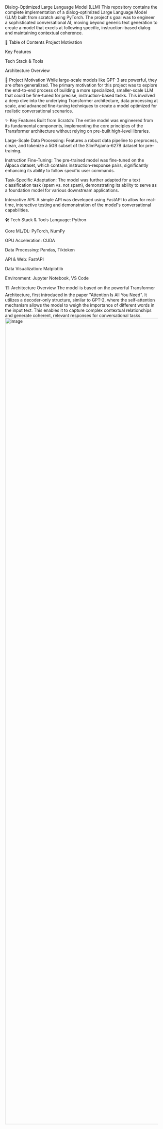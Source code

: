 Dialog-Optimized Large Language Model (LLM)
This repository contains the complete implementation of a dialog-optimized Large Language Model (LLM) built from scratch using PyTorch. The project's goal was to engineer a sophisticated conversational AI, moving beyond generic text generation to create a model that excels at following specific, instruction-based dialog and maintaining contextual coherence.

📜 Table of Contents
Project Motivation

Key Features

Tech Stack & Tools

Architecture Overview

🎯 Project Motivation
While large-scale models like GPT-3 are powerful, they are often generalized. The primary motivation for this project was to explore the end-to-end process of building a more specialized, smaller-scale LLM that could be fine-tuned for precise, instruction-based tasks. This involved a deep dive into the underlying Transformer architecture, data processing at scale, and advanced fine-tuning techniques to create a model optimized for realistic conversational scenarios.

✨ Key Features
Built from Scratch: The entire model was engineered from its fundamental components, implementing the core principles of the Transformer architecture without relying on pre-built high-level libraries.

Large-Scale Data Processing: Features a robust data pipeline to preprocess, clean, and tokenize a 5GB subset of the SlimPajama-627B dataset for pre-training.

Instruction Fine-Tuning: The pre-trained model was fine-tuned on the Alpaca dataset, which contains instruction-response pairs, significantly enhancing its ability to follow specific user commands.

Task-Specific Adaptation: The model was further adapted for a text classification task (spam vs. not spam), demonstrating its ability to serve as a foundation model for various downstream applications.

Interactive API: A simple API was developed using FastAPI to allow for real-time, interactive testing and demonstration of the model's conversational capabilities.

🛠️ Tech Stack & Tools
Language: Python

Core ML/DL: PyTorch, NumPy

GPU Acceleration: CUDA

Data Processing: Pandas, Tiktoken

API & Web: FastAPI

Data Visualization: Matplotlib

Environment: Jupyter Notebook, VS Code

🏗️ Architecture Overview
The model is based on the powerful Transformer Architecture, first introduced in the paper "Attention Is All You Need". It utilizes a decoder-only structure, similar to GPT-2, where the self-attention mechanism allows the model to weigh the importance of different words in the input text. This enables it to capture complex contextual relationships and generate coherent, relevant responses for conversational tasks.<img width="3999" height="2653" alt="image" src="https://github.com/user-attachments/assets/32f4ae60-c352-40fc-a4e3-73bd0b8cc8e0" />
